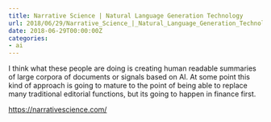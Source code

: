 ```yaml
---
title: Narrative Science | Natural Language Generation Technology
url: 2018/06/29/Narrative_Science_|_Natural_Language_Generation_Technology/
date: 2018-06-29T00:00:00Z
categories:
- ai
---
```

I think what these people are doing is creating human readable summaries of large corpora of documents or signals based on AI. At some point this kind of approach is going to mature to the point of being able to replace many traditional editorial functions, but its going to happen in finance first. 

<a href=https://narrativescience.com/>https://narrativescience.com/</a>